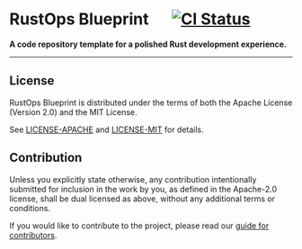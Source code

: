 # RustOps Blueprint &emsp; [![CI Status]][actions]

[CI Status]:
  https://img.shields.io/github/checks-status/elasticdog/rustops-blueprint/main?label=CI&logo=github
[actions]:
  https://github.com/elasticdog/rustops-blueprint/actions?query=branch%3Amain

**A code repository template for a polished Rust development experience.**

---

## License

RustOps Blueprint is distributed under the terms of both the Apache License
(Version 2.0) and the MIT License.

See [LICENSE-APACHE](LICENSE-APACHE) and [LICENSE-MIT](LICENSE-MIT) for details.

## Contribution

Unless you explicitly state otherwise, any contribution intentionally submitted
for inclusion in the work by you, as defined in the Apache-2.0 license, shall be
dual licensed as above, without any additional terms or conditions.

If you would like to contribute to the project, please read our
[guide for contributors](CONTRIBUTING.md).
